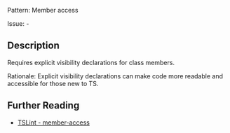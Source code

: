 Pattern: Member access

Issue: -

## Description

Requires explicit visibility declarations for class members.  
  
Rationale: Explicit visibility declarations can make code more readable and accessible for those new to TS.

## Further Reading

* [TSLint - member-access](https://palantir.github.io/tslint/rules/member-access)